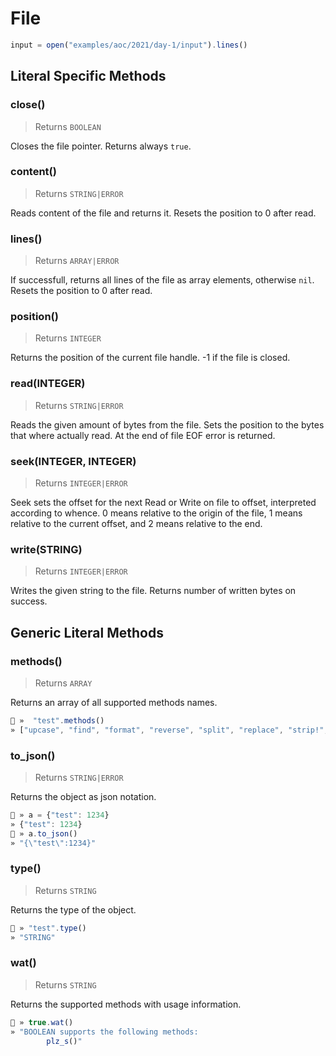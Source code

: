 # File




```js
input = open("examples/aoc/2021/day-1/input").lines()

```

## Literal Specific Methods

### close()
> Returns `BOOLEAN`

Closes the file pointer. Returns always `true`.



### content()
> Returns `STRING|ERROR`

Reads content of the file and returns it. Resets the position to 0 after read.



### lines()
> Returns `ARRAY|ERROR`

If successfull, returns all lines of the file as array elements, otherwise `nil`. Resets the position to 0 after read.



### position()
> Returns `INTEGER`

Returns the position of the current file handle. -1 if the file is closed.



### read(INTEGER)
> Returns `STRING|ERROR`

Reads the given amount of bytes from the file. Sets the position to the bytes that where actually read. At the end of file EOF error is returned.



### seek(INTEGER, INTEGER)
> Returns `INTEGER|ERROR`

Seek sets the offset for the next Read or Write on file to offset, interpreted according to whence. 0 means relative to the origin of the file, 1 means relative to the current offset, and 2 means relative to the end.



### write(STRING)
> Returns `INTEGER|ERROR`

Writes the given string to the file. Returns number of written bytes on success.




## Generic Literal Methods

### methods()
> Returns `ARRAY`

Returns an array of all supported methods names.

```js
🚀 »  "test".methods()
» ["upcase", "find", "format", "reverse", "split", "replace", "strip!", "count", "reverse!", "lines", "downcase!", "upcase!", "size", "plz_i", "strip", "downcase"]

```

### to_json()
> Returns `STRING|ERROR`

Returns the object as json notation.

```js
🚀 » a = {"test": 1234}
» {"test": 1234}
🚀 » a.to_json()
» "{\"test\":1234}"

```

### type()
> Returns `STRING`

Returns the type of the object.

```js
🚀 » "test".type()
» "STRING"

```

### wat()
> Returns `STRING`

Returns the supported methods with usage information.

```js
🚀 » true.wat()
» "BOOLEAN supports the following methods:
        plz_s()"

```


